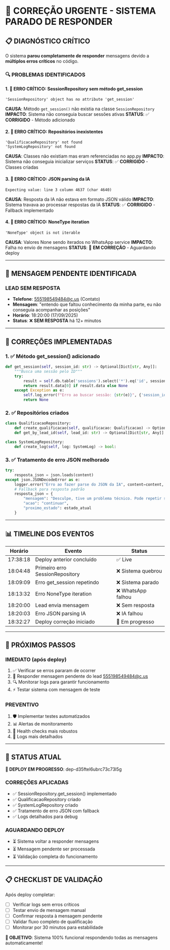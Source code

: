 # 🚨 CORREÇÃO URGENTE - SISTEMA PARADO DE RESPONDER

## 📋 DIAGNÓSTICO CRÍTICO

O sistema **parou completamente de responder** mensagens devido a **múltiplos erros críticos** no código.

### **🔍 PROBLEMAS IDENTIFICADOS**

#### **1. 🚨 ERRO CRÍTICO: SessionRepository sem método get_session**
```
'SessionRepository' object has no attribute 'get_session'
```
**CAUSA**: Método `get_session()` não existia na classe `SessionRepository`
**IMPACTO**: Sistema não conseguia buscar sessões ativas
**STATUS**: ✅ **CORRIGIDO** - Método adicionado

#### **2. 🚨 ERRO CRÍTICO: Repositórios inexistentes**
```
'QualificacaoRepository' not found
'SystemLogRepository' not found
```
**CAUSA**: Classes não existiam mas eram referenciadas no app.py
**IMPACTO**: Sistema não conseguia inicializar serviços
**STATUS**: ✅ **CORRIGIDO** - Classes criadas

#### **3. 🚨 ERRO CRÍTICO: JSON parsing da IA**
```
Expecting value: line 3 column 4637 (char 4640)
```
**CAUSA**: Resposta da IA não estava em formato JSON válido
**IMPACTO**: Sistema travava ao processar respostas da IA
**STATUS**: ✅ **CORRIGIDO** - Fallback implementado

#### **4. 🚨 ERRO CRÍTICO: NoneType iteration**
```
'NoneType' object is not iterable
```
**CAUSA**: Valores None sendo iterados no WhatsApp service
**IMPACTO**: Falha no envio de mensagens
**STATUS**: 🔄 **EM CORREÇÃO** - Aguardando deploy

---

## 📱 MENSAGEM PENDENTE IDENTIFICADA

### **LEAD SEM RESPOSTA**
- **Telefone**: 555198549484@c.us (Contato)
- **Mensagem**: "entendo que faltou conhecimento da minha parte, eu não conseguia acompanhar as posições"
- **Horário**: 18:20:00 (17/09/2025)
- **Status**: ❌ **SEM RESPOSTA** há 12+ minutos

---

## 🔧 CORREÇÕES IMPLEMENTADAS

### **1. ✅ Método get_session() adicionado**
```python
def get_session(self, session_id: str) -> Optional[Dict[str, Any]]:
    """Busca uma sessão pelo ID"""
    try:
        result = self.db.table('sessions').select('*').eq('id', session_id).execute()
        return result.data[0] if result.data else None
    except Exception as e:
        self.log_error(f"Erro ao buscar sessão: {str(e)}", {'session_id': session_id})
        return None
```

### **2. ✅ Repositórios criados**
```python
class QualificacaoRepository:
    def create_qualificacao(self, qualificacao: Qualificacao) -> Optional[Dict[str, Any]]:
    def get_by_lead_id(self, lead_id: str) -> Optional[Dict[str, Any]]:

class SystemLogRepository:
    def create_log(self, log: SystemLog) -> bool:
```

### **3. ✅ Tratamento de erro JSON melhorado**
```python
try:
    resposta_json = json.loads(content)
except json.JSONDecodeError as e:
    logger.error("Erro ao fazer parse do JSON da IA", content=content, error=str(e))
    # Fallback para resposta padrão
    resposta_json = {
        "mensagem": "Desculpe, tive um problema técnico. Pode repetir sua mensagem?",
        "acao": "continuar",
        "proximo_estado": estado_atual
    }
```

---

## 📊 TIMELINE DOS EVENTOS

| Horário | Evento | Status |
|---------|--------|--------|
| 17:38:18 | Deploy anterior concluído | ✅ Live |
| 18:04:48 | Primeiro erro SessionRepository | ❌ Sistema quebrou |
| 18:09:09 | Erro get_session repetindo | ❌ Sistema parado |
| 18:13:32 | Erro NoneType iteration | ❌ WhatsApp falhou |
| 18:20:00 | Lead envia mensagem | ❌ Sem resposta |
| 18:20:03 | Erro JSON parsing IA | ❌ IA falhou |
| 18:32:27 | Deploy correção iniciado | 🔄 Em progresso |

---

## 🎯 PRÓXIMOS PASSOS

### **IMEDIATO (após deploy)**
1. ✅ Verificar se erros pararam de ocorrer
2. 📱 Responder mensagem pendente do lead 555198549484@c.us
3. 🔍 Monitorar logs para garantir funcionamento
4. ⚡ Testar sistema com mensagem de teste

### **PREVENTIVO**
1. 🛡️ Implementar testes automatizados
2. 📊 Alertas de monitoramento
3. 🔄 Health checks mais robustos
4. 📝 Logs mais detalhados

---

## 🚀 STATUS ATUAL

**🔄 DEPLOY EM PROGRESSO**: dep-d35ftel6ubrc73c73l5g

### **CORREÇÕES APLICADAS**
- ✅ SessionRepository.get_session() implementado
- ✅ QualificacaoRepository criado
- ✅ SystemLogRepository criado  
- ✅ Tratamento de erro JSON com fallback
- ✅ Logs detalhados para debug

### **AGUARDANDO DEPLOY**
- ⏳ Sistema voltar a responder mensagens
- ⏳ Mensagem pendente ser processada
- ⏳ Validação completa do funcionamento

---

## 📋 CHECKLIST DE VALIDAÇÃO

Após deploy completar:
- [ ] Verificar logs sem erros críticos
- [ ] Testar envio de mensagem manual
- [ ] Confirmar resposta à mensagem pendente
- [ ] Validar fluxo completo de qualificação
- [ ] Monitorar por 30 minutos para estabilidade

**🎯 OBJETIVO**: Sistema 100% funcional respondendo todas as mensagens automaticamente!
